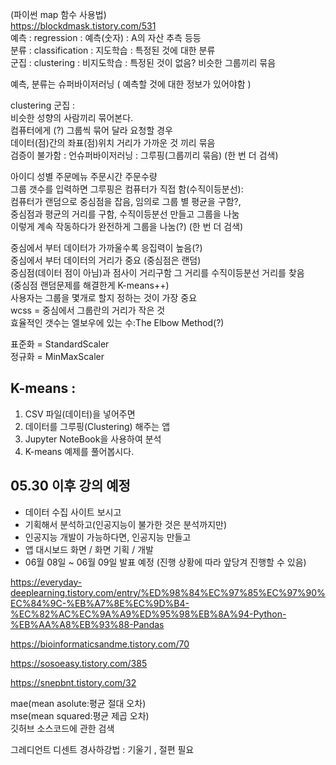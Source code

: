 (파이썬 map 함수 사용법)  
https://blockdmask.tistory.com/531  
예측 : regression : 예측(숫자) : A의 자산 추측 등등  
분류 : classification : 지도학습 : 특정된 것에 대한 분류  
군집 : clustering : 비지도학습 : 특정된 것이 없음? 비슷한 그룹끼리 묶음

예측, 분류는 슈퍼바이저러닝 ( 예측할 것에 대한 정보가 있어야함 )  

clustering  군집 :  
비슷한 성향의 사람끼리 묶어본다.  
컴퓨터에게 (?) 그룹씩 묶어 달라 요청할 경우  
데이터(점)간의 좌표(점)위치 거리가 가까운 것 끼리 묶음  
검증이 불가함 : 언슈퍼바이저러닝 : 그루핑(그룹끼리 묶음) (한 번 더 검색)  

아이디 성별 주문메뉴 주문시간 주문수량  
그룹 갯수를 입력하면 그루핑은 컴퓨터가 직접 함(수직이등분선):  
컴퓨터가 랜덤으로 중심점을 잡음, 임의로 그룹 별 평균을 구함?,  
중심점과 평균의 거리를 구함, 수직이등분선 만들고 그룹을 나눔  
이렇게 계속 작동하다가 완전하게 그룹을 나눔(?) (한 번 더 검색)   

중심에서 부터 데이터가 가까울수록 응집력이 높음(?)  
중심에서 부터 데이터의 거리가 중요 (중심점은 랜덤)  
중심점(데이터 점이 아님)과 점사이 거리구함  그 거리를 수직이등분선 거리를 찾음  
(중심점 랜덤문제를 해결한게 K-means++)  
사용자는 그룹을 몇개로 할지 정하는 것이 가장 중요  
wcss = 중심에서 그룹란의 거리가 작은 것  
효율적인 갯수는 엘보우에 있는 수:The Elbow Method(?)  

표준화 = StandardScaler  
정규화 = MinMaxScaler  


## K-means :
1. CSV 파일(데이터)을 넣어주면
2. 데이터를 그루핑(Clustering) 해주는 앱
3. Jupyter NoteBook을 사용하여 분석
4. K-means 예제를 풀어봅시다.

## 05.30 이후 강의 예정
- 데이터 수집 사이트 보시고  
- 기획해서 분석하고(인공지능이 불가한 것은 분석까지만)  
- 인공지능 개발이 가능하다면, 인공지능 만들고  
- 앱 대시보드 화면 / 화면 기획 / 개발  
- 06월 08일 ~ 06월 09일 발표 예정 (진행 상황에 따라 앞당겨 진행할 수 있음)

https://everyday-deeplearning.tistory.com/entry/%ED%98%84%EC%97%85%EC%97%90%EC%84%9C-%EB%A7%8E%EC%9D%B4-%EC%82%AC%EC%9A%A9%ED%95%98%EB%8A%94-Python-%EB%AA%A8%EB%93%88-Pandas

https://bioinformaticsandme.tistory.com/70

https://sosoeasy.tistory.com/385

https://snepbnt.tistory.com/32

mae(mean asolute:평균 절대 오차)  
mse(mean squared:평균 제곱 오차)  
깃허브 소스코드에 관한 검색

그레디언트 디센트 경사하강법 : 기울기 , 절편 필요